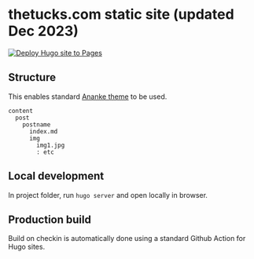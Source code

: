 # thetucks.com static site (updated Dec 2023)

[![Deploy Hugo site to Pages](https://github.com/tuck1s/thetucks.com/actions/workflows/hugo.yaml/badge.svg)](https://github.com/tuck1s/thetucks.com/actions/workflows/hugo.yaml)

## Structure

This enables standard [Ananke theme](https://github.com/theNewDynamic/gohugo-theme-ananke) to be used.
```
content
  post
    postname
      index.md
      img
        img1.jpg
        : etc
```

## Local development

In project folder, run `hugo server` and open locally in browser.

## Production build

Build on checkin is automatically done using a standard Github Action for Hugo sites.
